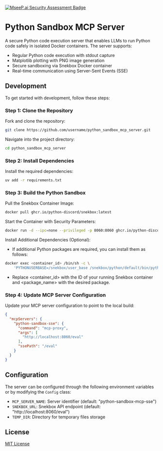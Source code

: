 [![MseeP.ai Security Assessment Badge](https://mseep.net/pr/cloudywu0410-python-sandbox-mcp-server-badge.png)](https://mseep.ai/app/cloudywu0410-python-sandbox-mcp-server)

# Python Sandbox MCP Server

A secure Python code execution server that enables LLMs to run Python code safely in isolated
Docker containers. The server supports:

- Regular Python code execution with stdout capture
- Matplotlib plotting with PNG image generation
- Secure sandboxing via Snekbox Docker container
- Real-time communication using Server-Sent Events (SSE)

## Development

To get started with development, follow these steps:

### Step 1: Clone the Repository

Fork and clone the repository:

```bash
git clone https://github.com/username/python_sandbox_mcp_server.git
```

Navigate into the project directory:

```bash
cd python_sandbox_mcp_server
```

### Step 2: Install Dependencies

Install the required dependencies:

```bash
uv add -r requirements.txt
```

### Step 3: Build the Python Sandbox

Pull the Snekbox Container Image:

```bash
docker pull ghcr.io/python-discord/snekbox:latest
```

Start the Container with Security Parameters:

```bash
docker run -d --ipc=none --privileged -p 8060:8060 ghcr.io/python-discord/snekbox
```

Install Additional Dependencies (Optional):

- If additional Python packages are required, you can install them as follows:

```bash
docker exec <container_id> /bin/sh -c \
    'PYTHONUSERBASE=/snekbox/user_base /snekbox/python/default/bin/python -m pip install --user <package_name>'
```

- Replace <container_id> with the ID of your running Snekbox container and <package_name> with the desired package.

### Step 4: Update MCP Server Configuration

Update your MCP server configuration to point to the local build:

```json
{
  "mcpServers": {
    "python-sandbox-sse": {
      "command": "mcp-proxy",
      "args": [
        "http://localhost:8060/eval"
      ],
      "ssePath": "/eval"
    }
  }
}
```

## Configuration

The server can be configured through the following environment variables or by modifying the `Config` class:

- `MCP_SERVER_NAME`: Server identifier (default: "python-sandbox-mcp-sse")
- `SNEKBOX_URL`: Snekbox API endpoint (default: "http://localhost:8060/eval")
- `TEMP_DIR`: Directory for temporary files storage

## License

[MIT License](LICENSE)